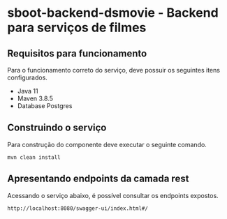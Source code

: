 # sboot-backend-dsmovie - Backend para serviços de filmes

## Requisitos para funcionamento
Para o funcionamento correto do serviço, deve possuir os seguintes itens configurados.
- Java 11
- Maven 3.8.5
- Database Postgres

## Construindo o serviço
Para construção do componente deve executar o seguinte comando.
```
mvn clean install
```

## Apresentando endpoints da camada rest
Acessando o serviço abaixo, é possível consultar os endpoints expostos.
```
http://localhost:8080/swagger-ui/index.html#/
```
